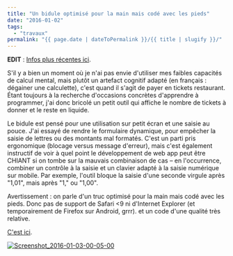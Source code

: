 ```yaml
---
title: "Un bidule optimisé pour la main mais codé avec les pieds"
date: "2016-01-02"
tags:
  - "travaux"
permalink: "{{ page.date | dateToPermalink }}/{{ title | slugify }}/"
---
```


**EDIT** : [Infos plus récentes ici](http://toutcequibouge.net/2016/05/lecons-ergonomiques-et-techniques-dun-projet-perso/).

S'il y a bien un moment où je n'ai pas envie d'utiliser mes faibles capacités de calcul mental, mais plutôt un artefact cognitif adapté (en français : dégainer une calculette), c'est quand il s'agit de payer en tickets restaurant. Étant toujours à la recherche d'occasions concrètes d'apprendre à programmer, j'ai donc bricolé un petit outil qui affiche le nombre de tickets à donner et le reste en liquide.

Le bidule est pensé pour une utilisation sur petit écran et une saisie au pouce. J'ai essayé de rendre le formulaire dynamique, pour empêcher la saisie de lettres ou des montants mal formatés. C'est un parti pris ergonomique (blocage versus message d'erreur), mais c'est également instructif de voir à quel point le développement de web app peut être CHIANT si on tombe sur la mauvais combinaison de cas – en l'occurrence, combiner un contrôle à la saisie et un clavier adapté à la saisie numérique sur mobile. Par exemple, l'outil bloque la saisie d'une seconde virgule après "1,01", mais après "1," ou "1,00".

Avertissement : on parle d'un truc optimisé pour la main mais codé avec les pieds. Donc pas de support de Safari <9 ni d'Internet Explorer (et temporairement de Firefox sur Android, grrr). et un code d'une qualité très relative.

[C'est ici](http://misc.toutcequibouge.net/TR/index.html).

[![Screenshot_2016-01-03-00-05-00](/assets/images/Screenshot_2016-01-03-00-05-00-e1451777220269.png)](http://misc.toutcequibouge.net/TR/index.html)
